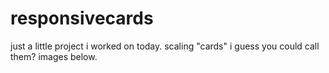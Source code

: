 # responsivecards
just a little project i worked on today. scaling "cards" i guess you could call them? images below.

